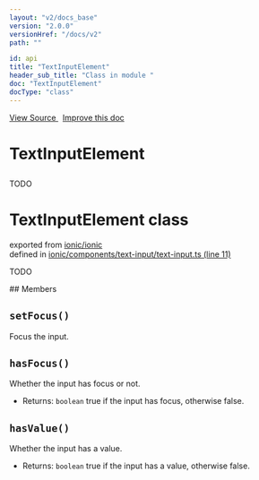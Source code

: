 ```yaml
---
layout: "v2/docs_base"
version: "2.0.0"
versionHref: "/docs/v2"
path: ""

id: api
title: "TextInputElement"
header_sub_title: "Class in module "
doc: "TextInputElement"
docType: "class"
---
```



<div class="improve-docs">
  <a href='http://github.com/driftyco/ionic2/tree/master/ionic/components/text-input/text-input.ts#L10'>
    View Source
  </a>
  &nbsp;
  <a href='http://github.com/driftyco/ionic2/edit/master/ionic/components/text-input/text-input.ts#L10'>
    Improve this doc
  </a>
</div>




<h1 class="api-title">

  TextInputElement



</h1>





TODO



<h1 class="class export">TextInputElement <span class="type">class</span></h1>
<p class="module">exported from <a href='undefined'>ionic/ionic</a><br/>
defined in <a href="https://github.com/driftyco/ionic2/tree/master/ionic/components/text-input/text-input.ts#L11-L67">ionic/components/text-input/text-input.ts (line 11)</a>
</p>
<p><p>TODO</p>
</p>
## Members

<div id="setFocus"></div>
<h2>
  <code>setFocus()</code>

</h2>

Focus the input.











<div id="hasFocus"></div>
<h2>
  <code>hasFocus()</code>

</h2>

Whether the input has focus or not.






* Returns: 
  <code>boolean</code> true if the input has focus, otherwise false.




<div id="hasValue"></div>
<h2>
  <code>hasValue()</code>

</h2>

Whether the input has a value.






* Returns: 
  <code>boolean</code> true if the input has a value, otherwise false.




